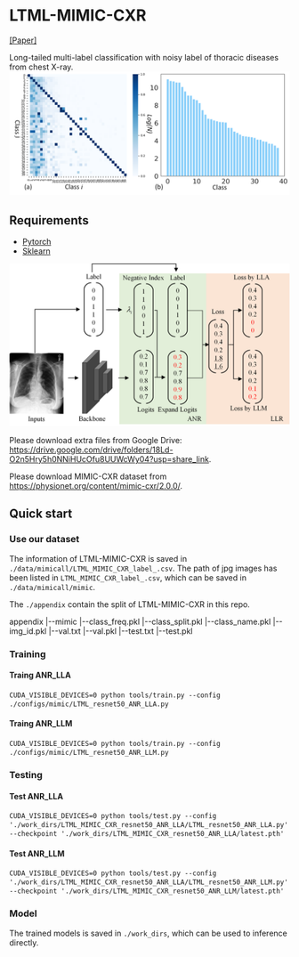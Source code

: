 # LTML-MIMIC-CXR

[[Paper]]()

Long-tailed multi-label classification with noisy
label of thoracic diseases from chest X-ray.
<img src='./assets/dataset.png' width=800>

## Requirements 
* [Pytorch](https://pytorch.org/)
* [Sklearn](https://scikit-learn.org/stable/)

<img src='./assets/method.png' width=800>

Please download extra files from Google Drive: https://drive.google.com/drive/folders/18Ld-O2n5Hry5h0NNiHUcOfu8UUWcWy04?usp=share_link.

Please download MIMIC-CXR dataset from https://physionet.org/content/mimic-cxr/2.0.0/.

## Quick start

### Use our dataset
The information of LTML-MIMIC-CXR is saved in `./data/mimicall/LTML_MIMIC_CXR_label_.csv`. The path of jpg images has been listed in `LTML_MIMIC_CXR_label_.csv`, which can be saved in `./data/mimicall/mimic`.

The `./appendix` contain the split of LTML-MIMIC-CXR in this repo.

appendix
  |--mimic
      |--class_freq.pkl
      |--class_split.pkl
      |--class_name.pkl
      |--img_id.pkl
      |--val.txt
      |--val.pkl
      |--test.txt
      |--test.pkl





### Training
#### Traing ANR_LLA
```
CUDA_VISIBLE_DEVICES=0 python tools/train.py --config ./configs/mimic/LTML_resnet50_ANR_LLA.py
```
#### Traing ANR_LLM
```
CUDA_VISIBLE_DEVICES=0 python tools/train.py --config ./configs/mimic/LTML_resnet50_ANR_LLM.py
```
### Testing
#### Test ANR_LLA
```
CUDA_VISIBLE_DEVICES=0 python tools/test.py --config './work_dirs/LTML_MIMIC_CXR_resnet50_ANR_LLA/LTML_resnet50_ANR_LLA.py'  --checkpoint './work_dirs/LTML_MIMIC_CXR_resnet50_ANR_LLA/latest.pth'
```
#### Test ANR_LLM
```
CUDA_VISIBLE_DEVICES=0 python tools/test.py --config './work_dirs/LTML_MIMIC_CXR_resnet50_ANR_LLA/LTML_resnet50_ANR_LLM.py'  --checkpoint './work_dirs/LTML_MIMIC_CXR_resnet50_ANR_LLM/latest.pth'
```
### Model 
The trained models is saved in `./work_dirs`, which can be used to inference directly.


